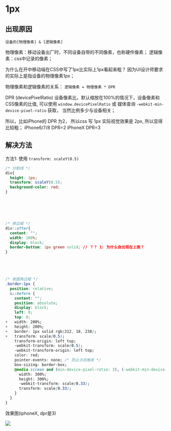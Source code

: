 # 1px

## 出现原因

`设备的[物理像素] & [逻辑像素]`

物理像素：移动设备出厂时，不同设备自带的不同像素，也称硬件像素；
逻辑像素：css中记录的像素；

为什么在开中移动端在CSS中写了1px比实际上1px看起来粗？
因为UI设计师要求的实际上是指设备的物理像素1px；

物理像素和逻辑像素的关系：
`逻辑像素 = 物理像素 * DPR` 

DPR (devicePixelRatio) 设备像素比，默认缩放在100%的情况下，设备像素和CSS像素的比值, 可以使用 `window.devicePixelRatio` 或 媒体查询 `-webkit-min-device-pixel-ratio` 获取， 当然比例多少与设备相关；

所以，比如iPhone的 DPR 为2， 所以css 写 1px 实际视觉效果是 2px, 所以显得比较粗；
iPhone6/7/8 DPR=2
iPhoneX DPR=3

## 解决方法

方法1: 使用 `transform: scaleY(0.5)`


```css
/* 分割线 */
div{
  height: 1px;
  transform: scaleY(0.5);
  background-color: red;
}






/* 单边框 */
div::after{
  content: "";
  width: 100%;
  display: block;
  border-bottom: 1px green solid; // ？？ 1: 为什么会出现在上面？
}





/* 有圆角边框 */
.border-1px {
  position: relative;
  &::before {
    content: "";
    position: absolute;
    display: block;
    left: 0;
    top: 0;
+   width: 200%;
+   height: 200%;
+   border: 1px solid rgb(212, 18, 238);
+   transform: scale(0.5);
    transform-origin: left top;
    -webkit-transform: scale(0.5);
    -webkit-transform-origin: left top;
    color: red;
    pointer-events: none; /* 防止点击触发 */
    box-sizing: border-box;
    @media screen and (min-device-pixel-ratio: 3), (-webkit-min-device-pixel-ratio: 3) {
      width: 300%;
      height: 300%;
      -webkit-transform: scale(0.33);
      transform: scale(0.33);
    }
  }
}
```


效果图(iphoneX, dpr是3)

<img  src='/Blog/images/1px.jpg' />



 


 



 
